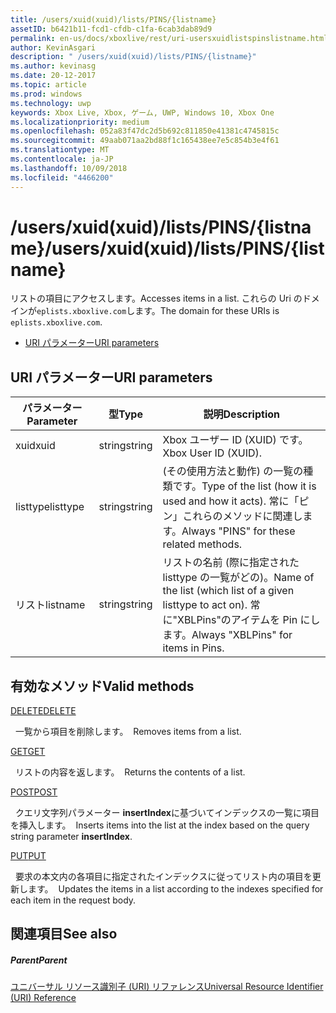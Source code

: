 ```yaml
---
title: /users/xuid(xuid)/lists/PINS/{listname}
assetID: b6421b11-fcd1-cfdb-c1fa-6cab3dab89d9
permalink: en-us/docs/xboxlive/rest/uri-usersxuidlistspinslistname.html
author: KevinAsgari
description: " /users/xuid(xuid)/lists/PINS/{listname}"
ms.author: kevinasg
ms.date: 20-12-2017
ms.topic: article
ms.prod: windows
ms.technology: uwp
keywords: Xbox Live, Xbox, ゲーム, UWP, Windows 10, Xbox One
ms.localizationpriority: medium
ms.openlocfilehash: 052a83f47dc2d5b692c811850e41381c4745815c
ms.sourcegitcommit: 49aab071aa2bd88f1c165438ee7e5c854b3e4f61
ms.translationtype: MT
ms.contentlocale: ja-JP
ms.lasthandoff: 10/09/2018
ms.locfileid: "4466200"
---
```

# <a name="usersxuidxuidlistspinslistname"></a><span data-ttu-id="09056-104">/users/xuid(xuid)/lists/PINS/{listname}</span><span class="sxs-lookup"><span data-stu-id="09056-104">/users/xuid(xuid)/lists/PINS/{listname}</span></span>
<span data-ttu-id="09056-105">リストの項目にアクセスします。</span><span class="sxs-lookup"><span data-stu-id="09056-105">Accesses items in a list.</span></span> <span data-ttu-id="09056-106">これらの Uri のドメインが`eplists.xboxlive.com`します。</span><span class="sxs-lookup"><span data-stu-id="09056-106">The domain for these URIs is `eplists.xboxlive.com`.</span></span>
 
  * [<span data-ttu-id="09056-107">URI パラメーター</span><span class="sxs-lookup"><span data-stu-id="09056-107">URI parameters</span></span>](#ID4EV)
 
<a id="ID4EV"></a>

 
## <a name="uri-parameters"></a><span data-ttu-id="09056-108">URI パラメーター</span><span class="sxs-lookup"><span data-stu-id="09056-108">URI parameters</span></span>
 
| <span data-ttu-id="09056-109">パラメーター</span><span class="sxs-lookup"><span data-stu-id="09056-109">Parameter</span></span>| <span data-ttu-id="09056-110">型</span><span class="sxs-lookup"><span data-stu-id="09056-110">Type</span></span>| <span data-ttu-id="09056-111">説明</span><span class="sxs-lookup"><span data-stu-id="09056-111">Description</span></span>| 
| --- | --- | --- | 
| <span data-ttu-id="09056-112">xuid</span><span class="sxs-lookup"><span data-stu-id="09056-112">xuid</span></span>| <span data-ttu-id="09056-113">string</span><span class="sxs-lookup"><span data-stu-id="09056-113">string</span></span>| <span data-ttu-id="09056-114">Xbox ユーザー ID (XUID) です。</span><span class="sxs-lookup"><span data-stu-id="09056-114">Xbox User ID (XUID).</span></span>| 
| <span data-ttu-id="09056-115">listtype</span><span class="sxs-lookup"><span data-stu-id="09056-115">listtype</span></span>| <span data-ttu-id="09056-116">string</span><span class="sxs-lookup"><span data-stu-id="09056-116">string</span></span>| <span data-ttu-id="09056-117">(その使用方法と動作) の一覧の種類です。</span><span class="sxs-lookup"><span data-stu-id="09056-117">Type of the list (how it is used and how it acts).</span></span> <span data-ttu-id="09056-118">常に「ピン」これらのメソッドに関連します。</span><span class="sxs-lookup"><span data-stu-id="09056-118">Always "PINS" for these related methods.</span></span>| 
| <span data-ttu-id="09056-119">リスト</span><span class="sxs-lookup"><span data-stu-id="09056-119">listname</span></span>| <span data-ttu-id="09056-120">string</span><span class="sxs-lookup"><span data-stu-id="09056-120">string</span></span>| <span data-ttu-id="09056-121">リストの名前 (際に指定された listtype の一覧がどの)。</span><span class="sxs-lookup"><span data-stu-id="09056-121">Name of the list (which list of a given listtype to act on).</span></span> <span data-ttu-id="09056-122">常に"XBLPins"のアイテムを Pin にします。</span><span class="sxs-lookup"><span data-stu-id="09056-122">Always "XBLPins" for items in Pins.</span></span>| 
  
<a id="ID4EGC"></a>

 
## <a name="valid-methods"></a><span data-ttu-id="09056-123">有効なメソッド</span><span class="sxs-lookup"><span data-stu-id="09056-123">Valid methods</span></span>

[<span data-ttu-id="09056-124">DELETE</span><span class="sxs-lookup"><span data-stu-id="09056-124">DELETE</span></span>](uri-usersxuidlistspinslistnamedelete.md)

<span data-ttu-id="09056-125">&nbsp;&nbsp;一覧から項目を削除します。</span><span class="sxs-lookup"><span data-stu-id="09056-125">&nbsp;&nbsp;Removes items from a list.</span></span>

[<span data-ttu-id="09056-126">GET</span><span class="sxs-lookup"><span data-stu-id="09056-126">GET</span></span>](uri-usersxuidlistspinslistnameget.md)

<span data-ttu-id="09056-127">&nbsp;&nbsp;リストの内容を返します。</span><span class="sxs-lookup"><span data-stu-id="09056-127">&nbsp;&nbsp;Returns the contents of a list.</span></span>

[<span data-ttu-id="09056-128">POST</span><span class="sxs-lookup"><span data-stu-id="09056-128">POST</span></span>](uri-usersxuidlistspinslistnamepost.md)

<span data-ttu-id="09056-129">&nbsp;&nbsp;クエリ文字列パラメーター **insertIndex**に基づいてインデックスの一覧に項目を挿入します。</span><span class="sxs-lookup"><span data-stu-id="09056-129">&nbsp;&nbsp;Inserts items into the list at the index based on the query string parameter **insertIndex**.</span></span>

[<span data-ttu-id="09056-130">PUT</span><span class="sxs-lookup"><span data-stu-id="09056-130">PUT</span></span>](uri-usersxuidlistspinslistnameput.md)

<span data-ttu-id="09056-131">&nbsp;&nbsp;要求の本文内の各項目に指定されたインデックスに従ってリスト内の項目を更新します。</span><span class="sxs-lookup"><span data-stu-id="09056-131">&nbsp;&nbsp;Updates the items in a list according to the indexes specified for each item in the request body.</span></span>
 
<a id="ID4EZC"></a>

 
## <a name="see-also"></a><span data-ttu-id="09056-132">関連項目</span><span class="sxs-lookup"><span data-stu-id="09056-132">See also</span></span>
 
<a id="ID4E2C"></a>

 
##### <a name="parent"></a><span data-ttu-id="09056-133">Parent</span><span class="sxs-lookup"><span data-stu-id="09056-133">Parent</span></span> 

[<span data-ttu-id="09056-134">ユニバーサル リソース識別子 (URI) リファレンス</span><span class="sxs-lookup"><span data-stu-id="09056-134">Universal Resource Identifier (URI) Reference</span></span>](../atoc-xboxlivews-reference-uris.md)

   